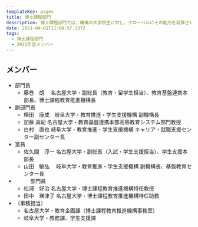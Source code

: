 ```yaml
---
templateKey: pages
title: 博⼠課程部⾨
description: 博⼠課程部⾨では，機構の大学院生に対し、グローバルにその能力を発揮させるために、自分の専門領域の深い学識と卓越した能力に加えて、関係者との協働ネットワークを創造発展させる能力の育成を行います．
date: 2021-04-01T11:00:57.137Z
tags:
  - 博⼠課程部⾨
  - 2021年度メンバー
---
```


## メンバー

- 部門長
  - 藤巻　朗　 名古屋大学・副総長（教育・留学生担当）、教育基盤連携本部長、博士課程教育推進機構長
- 副部門長
  - 横田　康成　岐阜大学・教育推進・学生支援機構 副機構長
  - 加藤  真紀	名古屋大学・教育基盤連携本部高等教育システム部門教授
  - 白村　直也	岐阜大学・教育推進・学生支援機構 キャリア・就職支援センター副センター長
- 室員
  - 佐久間　淳一 名古屋大学・副総長（入試・学生支援担当）、学生支援本部長
  - 山田　敏弘 　岐阜大学・教育推進・学生支援機構 副機構長、基盤教育センター長
- 　　　部門員
  - 松浦　好治	名古屋大学・博士課程教育推進機構特任教授
  - 田中　瑛津子	名古屋大学・博士課程教育推進機構特任助教
- （事務担当）
  - 名古屋大学・教育企画課（博士課程教育推進機構事務室）
  - 岐阜大学・教務課、学生支援課
